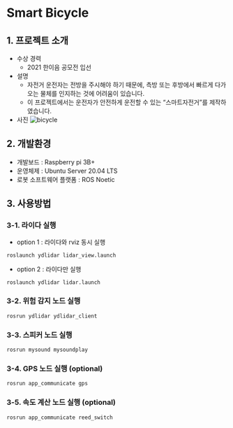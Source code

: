 # Smart Bicycle
## 1. 프로젝트 소개
- 수상 경력
  - 2021 한이음 공모전 입선
- 설명
  - 자전거 운전자는 전방을 주시해야 하기 때문에, 측방 또는 후방에서 빠르게 다가오는 물체를 인지하는 것에 어려움이 있습니다.
  - 이 프로젝트에서는 운전자가 안전하게 운전할 수 있는 “스마트자전거”를 제작하였습니다.
- 사진
![bicycle](https://github.com/Ohsechan/ros_smartbicycle/assets/77317210/e127291b-3a29-4168-9583-b525922cdce4)

## 2. 개발환경
- 개발보드 : Raspberry pi 3B+
- 운영체제 : Ubuntu Server 20.04 LTS
- 로봇 소프트웨어 플랫폼 : ROS Noetic

## 3. 사용방법
### 3-1. 라이다 실행
- option 1 : 라이다와 rviz 동시 실행
<pre><code>roslaunch ydlidar lidar_view.launch</code></pre>
- option 2 : 라이다만 실행
<pre><code>roslaunch ydlidar lidar.launch</code></pre>
### 3-2. 위험 감지 노드 실행
<pre><code>rosrun ydlidar ydlidar_client</code></pre>
### 3-3. 스피커 노드 실행
<pre><code>rosrun mysound mysoundplay</code></pre>
### 3-4. GPS 노드 실행 (optional)
<pre><code>rosrun app_communicate gps</code></pre>
### 3-5. 속도 계산 노드 실행 (optional)
<pre><code>rosrun app_communicate reed_switch</code></pre>
